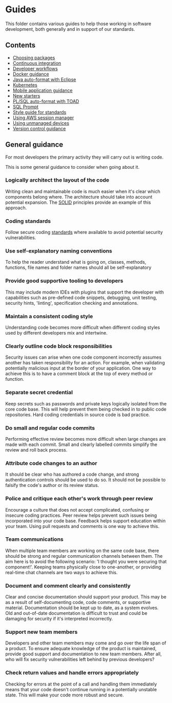 # Guides

This folder contains various guides to help those working in software development, both generally and in support of our standards.

## Contents

- [Choosing packages](choosing_packages.md)
- [Continuous integration](continuous_integration.md)
- [Developer workflows](developer_workflows.md)
- [Docker guidance](docker_guidance.md)
- [Java auto-format with Eclipse](java_auto_format_eclipse.md)
- [Kubernetes](kubernetes.md)
- [Mobile application guidance](mobile_app_guidance.md)
- [New starters](new_starters.md)
- [PL/SQL auto-format with TOAD](plsql_auto_format_toad.md)
- [SQL Prompt](sql_prompt_tool.md)
- [Style guide for standards](style_guide_for_standards.md)
- [Using AWS session manager](aws_session_manager.md)
- [Using unmanaged devices](unmanaged_devices.md)
- [Version control guidance](version_control_guidance.md)

## General guidance

For most developers the primary activity they will carry out is writing code.

This is some general guidance to consider when going about it.

### Logically architect the layout of the code

Writing clean and maintainable code is much easier when it's clear which components belong where. The architecture should take into account potential expansion. The [SOLID](https://en.wikipedia.org/wiki/SOLID_(object-oriented_design)) principles provide an example of this approach.

### Coding standards

Follow secure coding [standards](/standards) where available to avoid potential security vulnerabilities.

### Use self-explanatory naming conventions

To help the reader understand what is going on, classes, methods, functions, file names and folder names should all be self-explanatory

### Provide good supportive tooling to developers

This may include modern IDEs with plugins that support the developer with capabilities such as pre-defined code snippets, debugging, unit testing, security hints, 'linting', specification checking and annotations.

### Maintain a consistent coding style

Understanding code becomes more difficult when different coding styles used by different developers mix and intertwine.

### Clearly outline code block responsibilities

Security issues can arise when one code component incorrectly assumes another has taken responsibility for an action. For example, when validating potentially malicious input at the border of your application. One way to achieve this is to have a comment block at the top of every method or function.

### Separate secret credential

Keep secrets such as passwords and private keys logically isolated from the core code base. This will help prevent them being checked in to public code repositories. Hard coding credentials in source code is bad practice.

### Do small and regular code commits

Performing effective review becomes more difficult when large changes are made with each commit. Small and clearly labelled commits simplify the review and roll back process.

### Attribute code changes to an author

It should be clear who has authored a code change, and strong authentication controls should be used to do so. It should not be possible to falsify the code's author or its review status.

### Police and critique each other's work through peer review

Encourage a culture that does not accept complicated, confusing or insecure coding practices. Peer review helps prevent such issues being incorporated into your code base. Feedback helps support education within your team. Using pull requests and comments is one way to achieve this.

### Team communications

When multiple team members are working on the same code base, there should be strong and regular communication channels between them. The aim here is to avoid the following scenario: 'I thought you were securing that component!'. Keeping teams physically close to one-another, or providing real-time chat channels are two ways to achieve this.

### Document and comment clearly and consistently

Clear and concise documentation should support your product. This may be as a result of self-documenting code, code comments, or supportive material. Documentation should be kept up to date, as a system evolves. Old and out-of-date documentation is difficult to trust and could be damaging for security if it's interpreted incorrectly.

### Support new team members

Developers and other team members may come and go over the life span of a product. To ensure adequate knowledge of the product is maintained, provide good support and documentation to new team members. After all, who will fix security vulnerabilities left behind by previous developers?

### Check return values and handle errors appropriately

Checking for errors at the point of a call and handling them immediately means that your code doesn't continue running in a potentially unstable state. This will make your code more robust and secure.
